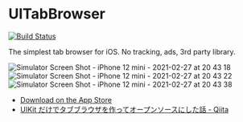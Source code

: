 # UITabBrowser

[![Build Status](https://app.bitrise.io/app/02475b4f78e1a45a/status.svg?token=MW-ci6x8zoD8n-lTPn9NSw&branch=main)](https://app.bitrise.io/app/02475b4f78e1a45a)

The simplest tab browser for iOS. No tracking, ads, 3rd party library.

![Simulator Screen Shot - iPhone 12 mini - 2021-02-27 at 20 43 18](https://user-images.githubusercontent.com/93489/109386221-a3522380-793c-11eb-9714-b15e2741e886.png) 
![Simulator Screen Shot - iPhone 12 mini - 2021-02-27 at 20 43 22](https://user-images.githubusercontent.com/93489/109386225-a6e5aa80-793c-11eb-809e-12c707cc47c1.png) 
![Simulator Screen Shot - iPhone 12 mini - 2021-02-27 at 20 43 38](https://user-images.githubusercontent.com/93489/109386226-a9480480-793c-11eb-9017-47b6e3d9b9fa.png)

- [Download on the App Store](https://apps.apple.com/app/relief-simplest-tab-browser/id1553379094)
- [UIKit だけでタブブラウザを作ってオープンソースにした話 - Qiita](https://qiita.com/ogaoga/items/3d24d7ba34742301921c)
